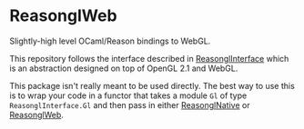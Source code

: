 ReasonglWeb
===

Slightly-high level OCaml/Reason bindings to WebGL.

This repository follows the interface described in [ReasonglInterface](https://github.com/bsansouci/reasongl-interface) which is an abstraction designed on top of OpenGL 2.1 and WebGL.

This package isn't really meant to be used directly. The best way to use this is to wrap your code in a functor that takes a module `Gl` of type `ReasonglInterface.Gl` and then pass in either [ReasonglNative](https://github.com/bsansouci/reasongl-native) or [ReasonglWeb](https://github.com/bsansouci/reasongl-web).

